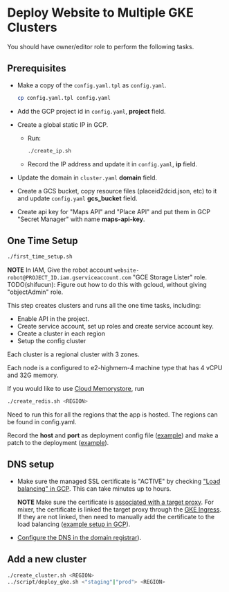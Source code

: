 # Deploy Website to Multiple GKE Clusters

You should have owner/editor role to perform the following tasks.

## Prerequisites

- Make a copy of the `config.yaml.tpl` as `config.yaml`.

  ```bash
  cp config.yaml.tpl config.yaml
  ```

- Add the GCP project id in `config.yaml`, **project** field.

- Create a global static IP in GCP.

  - Run:

    ```bash
    ./create_ip.sh
    ```

  - Record the IP address and update it in `config.yaml`, **ip** field.

- Update the domain in `cluster.yaml` **domain** field.

- Create a GCS bucket, copy resource files (placeid2dcid.json, etc) to it and update `config.yaml` **gcs_bucket** field.

- Create api key for "Maps API" and "Place API" and put them in GCP "Secret Manager" with name **maps-api-key**.

## One Time Setup

```bash
./first_time_setup.sh
```

**NOTE** In IAM, Give the robot account `website-robot@PROJECT_ID.iam.gserviceaccount.com` "GCE Storage Lister" role.
TODO(shifucun): Figure out how to do this with gcloud, without giving "objectAdmin" role.

This step creates clusters and runs all the one time tasks, including:

- Enable API in the project.
- Create service account, set up roles and create service account key.
- Create a cluster in each region
- Setup the config cluster

Each cluster is a regional cluster with 3 zones.

Each node is a configured to e2-highmem-4 machine type that has 4 vCPU and 32G memory.

If you would like to use [Cloud Memorystore](https://cloud.google.com/memorystore/docs/redis/quickstart-gcloud), run

```bash
./create_redis.sh <REGION>
```

Need to run this for all the regions that the app is hosted. The regions can be found in config.yaml.

Record the **host** and **port** as deployment config file ([example](../deploy/overlays/prod/redis.json))
and make a patch to the deployment ([example](../deploy/overlays/patch_deployment.yaml)).

## DNS setup

- Make sure the managed SSL certificate is "ACTIVE" by checking
  ["Load balancing" in GCP](https://pantheon.corp.google.com/net-services/loadbalancing/advanced/sslCertificates/list?project=PROJECT_ID&sslCertificateTablesize=50). This can take minutes up to hours.

  **NOTE** Make sure the certificate is [associated with a target proxy](https://cloud.google.com/load-balancing/docs/ssl-certificates/troubleshooting#certificate-managed-status). For mixer, the certificate is linked the target proxy through the [GKE Ingress](mci.yaml.tpl). If they are not linked, then need to manually add the certificate to the load balancing ([example setup in GCP](ssl.png)).

- [Configure the DNS in the domain registrar](https://cloud.google.com/load-balancing/docs/ssl-certificates/google-managed-certs#update-dns)).

## Add a new cluster

```bash
./create_cluster.sh <REGION>
../script/deploy_gke.sh <"staging"|"prod"> <REGION>
```
